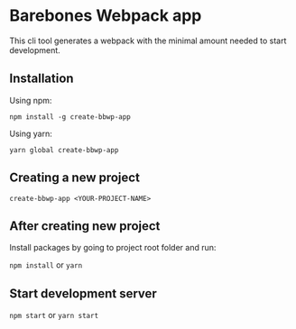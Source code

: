 # Barebones Webpack app

This cli tool generates a webpack with the minimal amount needed to start development.

## Installation

Using npm:

`npm install -g create-bbwp-app`

Using yarn:

`yarn global create-bbwp-app`

## Creating a new project

`create-bbwp-app <YOUR-PROJECT-NAME>`

## After creating new project

Install packages by going to project root folder and run:

`npm install` or `yarn`

## Start development server

`npm start` or `yarn start`
